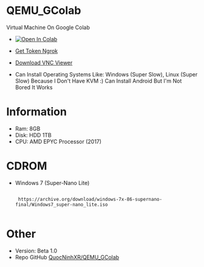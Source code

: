 # QEMU_GColab
Virtual Machine On Google Colab

 + [![Open In Colab](https://colab.research.google.com/assets/colab-badge.svg)](https://colab.research.google.com/drive/1IPkKL82O5vR6ZgqcEiwTjdDmzsdn3Ef7?usp=sharing)
+ [Get Token Ngrok](https://dashboard.ngrok.com/get-started/your-authtoken)
+ [Download VNC Viewer](https://www.realvnc.com/en/connect/download/viewer/)

+ Can Install Operating Systems Like: Windows (Super Slow), Linux (Super Slow) Because I Don't Have KVM :) Can Install Android But I'm Not Bored It Works

# Information
 
+ Ram: 8GB
+ Disk: HDD 1TB
+ CPU: AMD EPYC Processor (2017)

# CDROM
+ Windows 7 (Super-Nano Lite)
   ```console  

    https://archive.org/download/windows-7x-86-supernano-final/Windows7_super-nano_lite.iso
    
    ```



# Other
 + Version: Beta 1.0
 + Repo GitHub [QuocNinhXR/QEMU_GColab](https://github.com/QuocNinhXR/QEMU_GColab)
